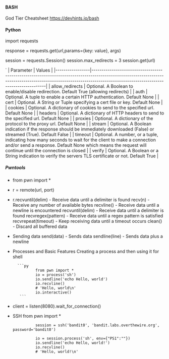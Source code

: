#### BASH

God Tier Cheatsheet
https://devhints.io/bash


#### Python 

import requests 

response = requests.get(url,params={key: value}, args)  

session = requests.Session()
session.max_redirects = 3
session.get(url)


`
| Parameter  | Values                                                                                                                                                                                                            |
|-----------------|-------------------------------------------------------------------------------------------------------------------------------------------------------------------------------------------------------------------|
| allow_redirects | Optional. A Boolean to enable/disable redirection. Default True (allowing redirects)                                                                                                                              |
| auth            | Optional. A tuple to enable a certain HTTP authentication. Default None                                                                                                                                           |
| cert            | Optional. A String or Tuple specifying a cert file or key. Default None                                                                                                                                           |
| cookies         | Optional. A dictionary of cookies to send to the specified url. Default None                                                                                                                                      |
| headers         | Optional. A dictionary of HTTP headers to send to the specified url. Default None                                                                                                                                 |
| proxies         | Optional. A dictionary of the protocol to the proxy url. Default None                                                                                                                                             |
| stream          | Optional. A Boolean indication if the response should be immediately downloaded (False) or streamed (True). Default False                                                                                         |
| timeout         | Optional. A number, or a tuple, indicating how many seconds to wait for the client to make a connection and/or send a response. Default None which means the request will continue until the connection is closed |
| verify          | Optional. A Boolean or a String indication to verify the servers TLS certificate or not. Default True                                                                                                             |


##### Pwntools  
* from pwn import *
* r = remote(url, port)
* r.recvuntil(delim) - Receive data until a delimiter is found
        recv(n) - Receive any number of available bytes
        recvline() - Receive data until a newline is encountered
        recvuntil(delim) - Receive data until a delimiter is found
        recvregex(pattern) - Receive data until a regex pattern is satisfied
        recvrepeat(timeout) - Keep receiving data until a timeout occurs
        clean() - Discard all buffered data
* Sending data
        send(data) - Sends data
        sendline(line) - Sends data plus a newline
* Processes and Basic Features
        Creating a process and then using it for shell  
        
        ```py
                from pwn import *
                io = process('sh')
                io.sendline('echo Hello, world')
                io.recvline()
                # 'Hello, world\n'
                io.interactive()
         ```
* client = listen(8080).wait_for_connection()
* SSH 
                from pwn import *

                session = ssh('bandit0', 'bandit.labs.overthewire.org', password='bandit0')

                io = session.process('sh', env={"PS1":""})
                io.sendline('echo Hello, world!')
                io.recvline()
                # 'Hello, world!\n'
